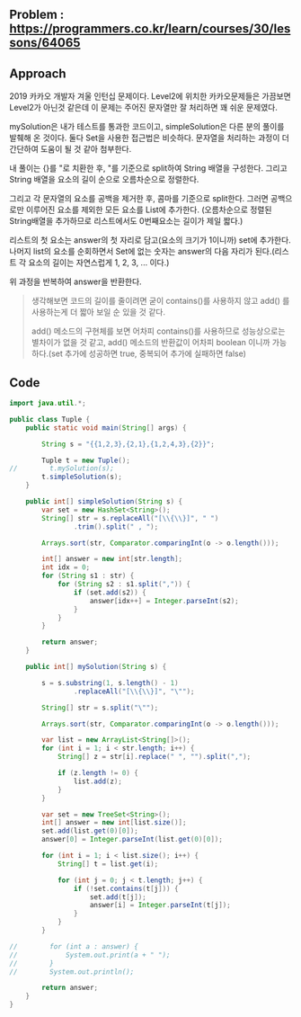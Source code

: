 ## Problem : https://programmers.co.kr/learn/courses/30/lessons/64065

## Approach

2019 카카오 개발자 겨울 인턴십 문제이다. Level2에 위치한 카카오문제들은 가끔보면 Level2가 아닌것 같은데 이 문제는 주어진 문자열만 잘 처리하면 꽤 쉬운 문제였다.

mySolution은 내가 테스트를 통과한 코드이고, simpleSolution은 다른 분의 풀이를 발췌해 온 것이다.
둘다 Set을 사용한 접근법은 비슷하다. 문자열을 처리하는 과정이 더 간단하여 도움이 될 것 같아 첨부한다.



내 풀이는 {}를 "로 치환한 후, "를 기준으로 split하여 String 배열을 구성한다. 그리고 String 배열을 요소의 길이 순으로 오름차순으로 정렬한다.

그리고 각 문자열의 요소를 공백을 제거한 후, 콤마를 기준으로 split한다. 그러면 공백으로만 이루어진 요소를 제외한 모든 요소를 List에 추가한다. (오름차순으로 정렬된 String배열을 추가하므로 리스트에서도 0번째요소는 길이가 제일 짧다.)

리스트의 첫 요소는 answer의 첫 자리로 담고(요소의 크기가 1이니까) set에 추가한다. 나머지 list의 요소를 순회하면서 Set에 없는 숫자는 answer의 다음 자리가 된다.(리스트 각 요소의 길이는 자연스럽게 1, 2, 3, ... 이다.)

위 과정을 반복하여 answer을 반환한다.

> 생각해보면 코드의 길이를 줄이려면 굳이 contains()를 사용하지 않고 add() 를 사용하는게 더 짧아 보일 순 있을 것 같다.
>
> add() 메소드의 구현체를 보면 어차피 contains()를 사용하므로 성능상으로는 별차이가 없을 것 같고, add() 메소드의 반환값이 어차피 boolean 이니까 가능하다.(set 추가에 성공하면 true, 중복되어 추가에 실패하면 false)

## Code

```java
import java.util.*;

public class Tuple {
    public static void main(String[] args) {

        String s = "{{1,2,3},{2,1},{1,2,4,3},{2}}";

        Tuple t = new Tuple();
//        t.mySolution(s);
        t.simpleSolution(s);
    }

    public int[] simpleSolution(String s) {
        var set = new HashSet<String>();
        String[] str = s.replaceAll("[\\{\\}]", " ")
                .trim().split(" , ");

        Arrays.sort(str, Comparator.comparingInt(o -> o.length()));

        int[] answer = new int[str.length];
        int idx = 0;
        for (String s1 : str) {
            for (String s2 : s1.split(",")) {
                if (set.add(s2)) {
                    answer[idx++] = Integer.parseInt(s2);
                }
            }
        }

        return answer;
    }

    public int[] mySolution(String s) {

        s = s.substring(1, s.length() - 1)
                .replaceAll("[\\{\\}]", "\"");

        String[] str = s.split("\"");

        Arrays.sort(str, Comparator.comparingInt(o -> o.length()));

        var list = new ArrayList<String[]>();
        for (int i = 1; i < str.length; i++) {
            String[] z = str[i].replace(" ", "").split(",");

            if (z.length != 0) {
                list.add(z);
            }
        }

        var set = new TreeSet<String>();
        int[] answer = new int[list.size()];
        set.add(list.get(0)[0]);
        answer[0] = Integer.parseInt(list.get(0)[0]);

        for (int i = 1; i < list.size(); i++) {
            String[] t = list.get(i);

            for (int j = 0; j < t.length; j++) {
                if (!set.contains(t[j])) {
                    set.add(t[j]);
                    answer[i] = Integer.parseInt(t[j]);
                }
            }
        }

//        for (int a : answer) {
//            System.out.print(a + " ");
//        }
//        System.out.println();

        return answer;
    }
}

```

